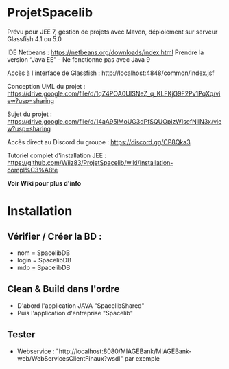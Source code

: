 # ProjetSpacelib

Prévu pour JEE 7, gestion de projets avec Maven, déploiement sur serveur Glassfish 4.1 ou 5.0

IDE Netbeans : https://netbeans.org/downloads/index.html Prendre la version “Java EE” - Ne fonctionne pas avec Java 9

Accès à l'interface de Glassfish : http://localhost:4848/common/index.jsf

Conception UML du projet : https://drive.google.com/file/d/1qZ4POA0UISNeZ_q_KLFKjG9F2Pv1PqXq/view?usp=sharing

Sujet du projet : https://drive.google.com/file/d/14aA95lMoUG3dPfSQUOpizWIsefNlIN3x/view?usp=sharing

Accès direct au Discord du groupe : https://discord.gg/CP8Qka3

Tutoriel complet d'installation JEE : https://github.com/Wiiz83/ProjetSpacelib/wiki/Installation-compl%C3%A8te


**Voir Wiki pour plus d'info**



# Installation

##  Vérifier / Créer la BD : 
* nom = SpacelibDB
* login = SpacelibDB
* mdp = SpacelibDB

## Clean & Build dans l'ordre
* D'abord l'application JAVA "SpacelibShared"
* Puis l'application d'entreprise "Spacelib"

## Tester
* Webservice : "http://localhost:8080/MIAGEBank/MIAGEBank-web/WebServicesClientFinaux?wsdl" par exemple
